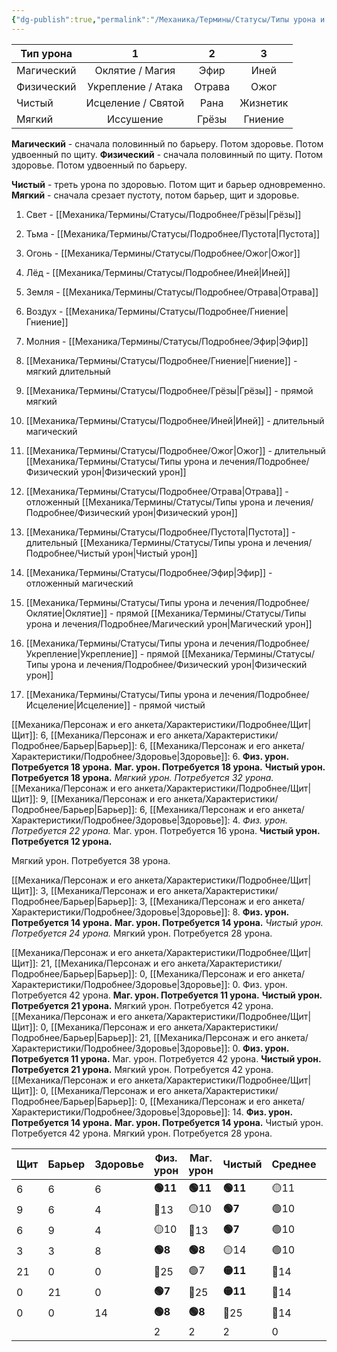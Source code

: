 ```yaml
---
{"dg-publish":true,"permalink":"/Механика/Термины/Статусы/Типы урона и лечения/Таблица урона/","noteIcon":"","created":"2025-10-14T11:07:37.495+03:00","updated":"2025-09-17T00:04:33.580+03:00"}
---
```





| **Тип урона** |         1          |   2    |    3     |
| ------------- |:------------------:|:------:|:--------:|
| Магический    | Оклятие / Магия  |  Эфир  |   Иней   |
| Физический    | Укрепление / Атака | Отрава |   Ожог   |
| Чистый        | Исцеление / Святой |  Рана  | Жизнетик | 
| Мягкий        |     Иссушение      | Грёзы  | Гниение  |



**Магический** - сначала половинный по барьеру. Потом здоровье. Потом удвоенный по щиту.
**Физический** - сначала половинный по щиту. Потом здоровье. Потом удвоенный по барьеру.

**Чистый** - треть урона по здоровью. Потом щит и барьер одновременно. 
**Мягкий** - сначала срезает пустоту, потом барьер, щит и здоровье. 

1. Свет - [[Механика/Термины/Статусы/Подробнее/Грёзы\|Грёзы]]
2. Тьма - [[Механика/Термины/Статусы/Подробнее/Пустота\|Пустота]]
3. Огонь  - [[Механика/Термины/Статусы/Подробнее/Ожог\|Ожог]]
4. Лёд - [[Механика/Термины/Статусы/Подробнее/Иней\|Иней]]
5. Земля - [[Механика/Термины/Статусы/Подробнее/Отрава\|Отрава]]
6. Воздух - [[Механика/Термины/Статусы/Подробнее/Гниение\|Гниение]]
7. Молния - [[Механика/Термины/Статусы/Подробнее/Эфир\|Эфир]]


1. [[Механика/Термины/Статусы/Подробнее/Гниение\|Гниение]] - мягкий длительный

2. [[Механика/Термины/Статусы/Подробнее/Грёзы\|Грёзы]] - прямой мягкий
3. [[Механика/Термины/Статусы/Подробнее/Иней\|Иней]] - длительный магический
4. [[Механика/Термины/Статусы/Подробнее/Ожог\|Ожог]] - длительный [[Механика/Термины/Статусы/Типы урона и лечения/Подробнее/Физический урон\|Физический урон]]
5. [[Механика/Термины/Статусы/Подробнее/Отрава\|Отрава]] - отложенный [[Механика/Термины/Статусы/Типы урона и лечения/Подробнее/Физический урон\|Физический урон]]
6. [[Механика/Термины/Статусы/Подробнее/Пустота\|Пустота]] - длительный [[Механика/Термины/Статусы/Типы урона и лечения/Подробнее/Чистый урон\|Чистый урон]]
7. [[Механика/Термины/Статусы/Подробнее/Эфир\|Эфир]] - отложенный магический
8. [[Механика/Термины/Статусы/Типы урона и лечения/Подробнее/Оклятие\|Оклятие]] - прямой [[Механика/Термины/Статусы/Типы урона и лечения/Подробнее/Магический урон\|Магический урон]]
9. [[Механика/Термины/Статусы/Типы урона и лечения/Подробнее/Укрепление\|Укрепление]] - прямой [[Механика/Термины/Статусы/Типы урона и лечения/Подробнее/Физический урон\|Физический урон]]
10. [[Механика/Термины/Статусы/Типы урона и лечения/Подробнее/Исцеление\|Исцеление]] - прямой чистый 


[[Механика/Персонаж и его анкета/Характеристики/Подробнее/Щит\|Щит]]: 6, [[Механика/Персонаж и его анкета/Характеристики/Подробнее/Барьер\|Барьер]]: 6, [[Механика/Персонаж и его анкета/Характеристики/Подробнее/Здоровье\|Здоровье]]: 6. 
**Физ. урон. Потребуется 18 урона.** 
**Маг. урон. Потребуется 18 урона.**
**Чистый урон. Потребуется 18 урона.**
*Мягкий урон. Потребуется 32 урона.*
[[Механика/Персонаж и его анкета/Характеристики/Подробнее/Щит\|Щит]]: 9, [[Механика/Персонаж и его анкета/Характеристики/Подробнее/Барьер\|Барьер]]: 6, [[Механика/Персонаж и его анкета/Характеристики/Подробнее/Здоровье\|Здоровье]]: 4. 
*Физ. урон. Потребуется 22 урона.* 
Маг. урон. Потребуется 16 урона.
**Чистый урон. Потребуется 12 урона.**

Мягкий урон. Потребуется 38 урона. 

[[Механика/Персонаж и его анкета/Характеристики/Подробнее/Щит\|Щит]]: 3, [[Механика/Персонаж и его анкета/Характеристики/Подробнее/Барьер\|Барьер]]: 3, [[Механика/Персонаж и его анкета/Характеристики/Подробнее/Здоровье\|Здоровье]]: 8. 
**Физ. урон. Потребуется 14 урона.** 
**Маг. урон. Потребуется 14 урона.**
*Чистый урон. Потребуется 24 урона.*
Мягкий урон. Потребуется 28 урона. 

[[Механика/Персонаж и его анкета/Характеристики/Подробнее/Щит\|Щит]]: 21, [[Механика/Персонаж и его анкета/Характеристики/Подробнее/Барьер\|Барьер]]: 0, [[Механика/Персонаж и его анкета/Характеристики/Подробнее/Здоровье\|Здоровье]]: 0. 
Физ. урон. Потребуется 42 урона. 
**Маг. урон. Потребуется 11 урона.**
**Чистый урон. Потребуется 21 урона.**
Мягкий урон. Потребуется 42 урона. 
[[Механика/Персонаж и его анкета/Характеристики/Подробнее/Щит\|Щит]]: 0, [[Механика/Персонаж и его анкета/Характеристики/Подробнее/Барьер\|Барьер]]: 21, [[Механика/Персонаж и его анкета/Характеристики/Подробнее/Здоровье\|Здоровье]]: 0. 
**Физ. урон. Потребуется 11 урона.** 
Маг. урон. Потребуется 42 урона.
**Чистый урон. Потребуется 21 урона.**
Мягкий урон. Потребуется 42 урона. 
[[Механика/Персонаж и его анкета/Характеристики/Подробнее/Щит\|Щит]]: 0, [[Механика/Персонаж и его анкета/Характеристики/Подробнее/Барьер\|Барьер]]: 0, [[Механика/Персонаж и его анкета/Характеристики/Подробнее/Здоровье\|Здоровье]]: 14. 
**Физ. урон. Потребуется 14 урона.** 
**Маг. урон. Потребуется 14 урона.**
Чистый урон. Потребуется 42 урона.
Мягкий урон. Потребуется 28 урона. 

| Щит | Барьер | Здоровье | Физ. урон | Маг. урон | Чистый   | Среднее | Мягкий |
| --- | ------ | -------- | --------- | --------- | -------- | ------- | ------ |
| 6   | 6      | 6        | **🟢11**  | **🟢11**  | **🟢11** | 🟡11    | 🔴19   |
| 9   | 6      | 4        | 🔴13      | 🟡10      | **🟢7**  | 🟢10    | 🔴23   |
| 6   | 9      | 4        | 🟡10      | 🔴13      | **🟢7**  | 🟢10    | 🔴23   |
| 3   | 3      | 8        | **🟢8**   | **🟢8**   | 🟡14     | 🟢10    | 🔴17   |
| 21  | 0      | 0        | 🔴25      | 🟢7       | **🟡11** | 🔴14    | 🔴25   |
| 0   | 21     | 0        | **🟢7**   | 🔴25      | **🟡11** | 🔴14    | 🔴25   |
| 0   | 0      | 14       | **🟢8**   | **🟢8**   | 🔴25     | 🔴14    | 🟡17   |
|     |        |          |    2       |   2        |   2       |   0      |  -6      |

